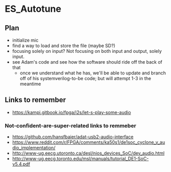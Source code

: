 # ES_Autotune

## Plan
- initialize mic
- find a way to load and store the file (maybe SD?)
- focusing solely on input? Not focusing on both input and output, solely input.
- see Adam's code and see how the software should ride off the back of that
    - once we understand what he has, we'll be able to update and branch off of his systemverilog-to-be code; but will attempt 1-3 in the meantime


## Links to remember
- https://kampi.gitbook.io/fpga/i2s/let-s-play-some-audio
### Not-confident-are-super-related links to remmeber
- https://github.com/hansfbaier/adat-usb2-audio-interface
- https://www.reddit.com/r/FPGA/comments/ka50s1/de1soc_cyclone_v_audio_implementation/
- http://www-ug.eecg.utoronto.ca/desl/nios_devices_SoC/dev_audio.html
- http://www-ug.eecg.toronto.edu/msl/manuals/tutorial_DE1-SoC-v5.4.pdf